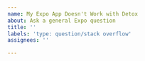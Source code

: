 ```yaml
---
name: My Expo App Doesn't Work with Detox
about: Ask a general Expo question
title: ''
labels: 'type: question/stack overflow'
assignees: ''

---
```



